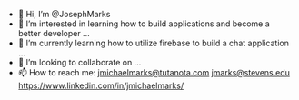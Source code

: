 - 👋 Hi, I’m @JosephMarks
- 👀 I’m interested in learning how to build applications and become a better developer ...
- 🌱 I’m currently learning how to utilize firebase to build a chat application ...
- 💞️ I’m looking to collaborate on ...
- 📫 How to reach me: jmichaelmarks@tutanota.com 
                      jmarks@stevens.edu 
                      https://www.linkedin.com/in/jmichaelmarks/

<!---
JosephMarks/JosephMarks is a ✨ special ✨ repository because its `README.md` (this file) appears on your GitHub profile.
You can click the Preview link to take a look at your changes.
--->
